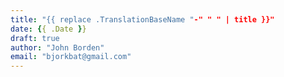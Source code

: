 ```yaml
---
title: "{{ replace .TranslationBaseName "-" " " | title }}"
date: {{ .Date }}
draft: true
author: "John Borden"
email: "bjorkbat@gmail.com"
---
```

